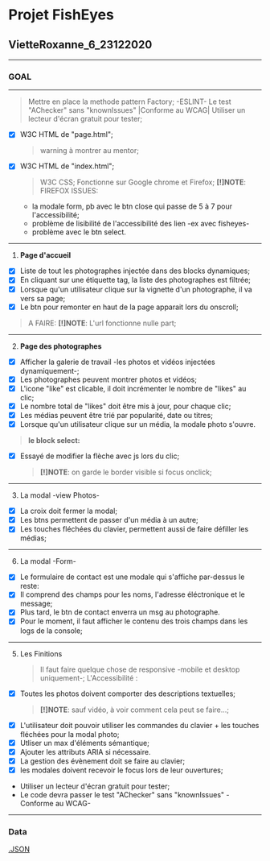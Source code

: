 # **Projet FishEyes**

## **VietteRoxanne_6_23122020**

---

### **GOAL**

---

> Mettre en place la methode pattern Factory;
> -ESLINT-
> Le test "AChecker" sans "knownIssues" |Conforme au WCAG|
> Utiliser un lecteur d'écran gratuit pour tester;

- [x] W3C HTML de "page.html";

  > warning à montrer au mentor;

- [x] W3C HTML de "index.html";
  > W3C CSS;
  > Fonctionne sur Google chrome et Firefox;
  > **[!]NOTE**: FIREFOX ISSUES:
  - la modale form, pb avec le btn close qui passe de 5 à 7 pour l'accessibilité;
  - problème de lisibilité de l'accessibilité des lien -ex avec fisheyes-
  - problème avec le btn select.

---

1. **Page d'accueil**

- [x] Liste de tout les photographes injectée dans des blocks dynamiques;
- [x] En cliquant sur une étiquette tag, la liste des photographes est filtrée;
- [x] Lorsque qu'un utilisateur clique sur la vignette d'un photographe, il va vers sa page;
- [x] Le btn pour remonter en haut de la page apparait lors du onscroll;

> A FAIRE:
> **[!]NOTE**: L'url fonctionne nulle part;

---

2. **Page des photographes**

- [x] Afficher la galerie de travail -les photos et vidéos injectées dynamiquement-;
- [x] Les photographes peuvent montrer photos et vidéos;
- [x] L'icone "like" est clicable, il doit incrémenter le nombre de "likes" au clic;
- [x] Le nombre total de "likes" doit être mis à jour, pour chaque clic;
- [x] Les médias peuvent être trié par popularité, date ou titres;
- [x] Lorsque qu'un utilisateur clique sur un média, la modale photo s'ouvre.

> **le block select:**

- [x] Essayé de modifier la flèche avec js lors du clic;
  > **[!]NOTE**: on garde le border visible si focus onclick;

---

3. La modal -view Photos-

- [x] La croix doit fermer la modal;
- [x] Les btns permettent de passer d'un média à un autre;
- [x] Les touches fléchées du clavier, permettent aussi de faire défiller les médias;

---

6. La modal -Form-

- [x] Le formulaire de contact est une modale qui s'affiche par-dessus le reste:
- [x] Il comprend des champs pour les noms, l'adresse éléctronique et le message;
- [x] Plus tard, le btn de contact enverra un msg au photographe.
- [x] Pour le moment, il faut afficher le contenu des trois champs dans les logs de la console;

---

5. Les Finitions
   > Il faut faire quelque chose de responsive -mobile et desktop uniquement-;
   > L'Accessibilité :

- [x] Toutes les photos doivent comporter des descriptions textuelles;
  > **[!]NOTE**: sauf vidéo, à voir comment cela peut se faire...;
- [x] L'utilisateur doit pouvoir utiliser les commandes du clavier + les touches fléchées pour la modal photo;
- [x] Utliser un max d'éléments sémantique;
- [x] Ajouter les attributs ARIA si nécessaire.
- [x] La gestion des évènement doit se faire au clavier;
- [x] les modales doivent recevoir le focus lors de leur ouvertures;
- Utiliser un lecteur d'écran gratuit pour tester;
- Le code devra passer le test "AChecker" sans "knownIssues" -Conforme au WCAG-

---

### **Data**

[.JSON](https://s3-eu-west-1.amazonaws.com/course.oc-static.com/projects/Front-End+V2/P5+Javascript+%26+Accessibility/FishEyeData.json)
